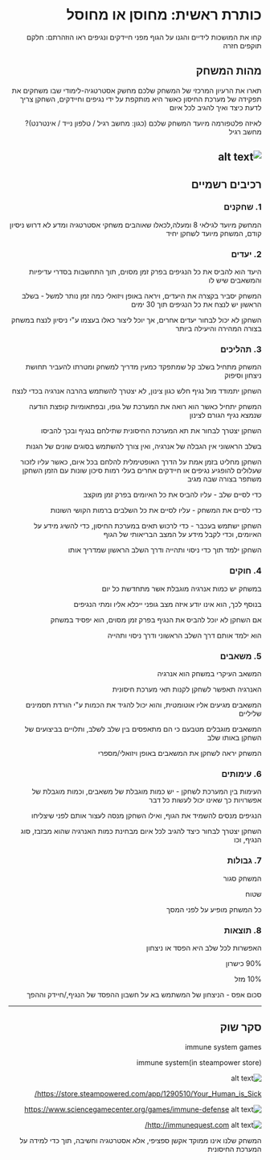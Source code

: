 <div dir='rtl' lang='he'>

# כותרת ראשית: מחוסן או מחוסל

קחו את המושכות לידיים והגנו על הגוף מפני חיידקים ונגיפים
 ראו הוזהרתם: חלקם תוקפים חזרה

## מהות המשחק

תארו את הרעיון המרכזי של המשחק שלכם
מחשק אסטרטגיה-לימודי שבו משחקים את תפקידה של מערכת החיסון
כאשר היא מותקפת על ידי נגיפים וחיידקים, השחקן צריך לדעת כיצד ואיך להגיב לכל איום
 
לאיזה פלטפורמה מיועד המשחק שלכם (כגון: מחשב רגיל / טלפון נייד / אינטרנט)?
 מחשב רגיל

![alt text](https://i.imgur.com/6BnFtY2.png)
---


## רכיבים רשמיים


### 1. שחקנים
המחשק מיועד לגילאי 8 ומעלה,לכאלו שאוהבים משחקי אסטרטגיה ומדע
 לא דרוש ניסיון קודם, המשחק מיועד לשחקן יחיד

### 2. יעדים

 היעד הוא להביס את כל הנגיפים בפרק זמן מסוים, תוך התחשבות בסדרי עדיפיות והמשאבים שיש לו
 
 המשחק יסביר בקצרה את היעדים, ויראה באופן ויזואלי כמה זמן נותר
 למשל - בשלב הראשון יש לנצח את כל הנגיפים תוך 30 ימים
 
 השחקן לא יכול לבחור יעדים אחרים, אך יוכל ליצור כאלו בעצמו ע"י ניסיון לנצח במשחק בצורה המהירה והיעילה ביותר
 
### 3. תהליכים

המשחק מתחיל בשלב קל שמתפקד כמעין מדריך למשחק ומטרתו להעביר תחושת ניצחון וסיפוק
 
 השחקן יתמודד מול נגיף חלש כגון צינון, לא יצטרך להשתמש בהרבה אנרגיה בכדי לנצח
 
 המשחק יתחיל כאשר הוא רואה את המערכת של גופו, ובפתאומיות קופצת הודעה שנמצא נגיף הגורם לצינון
 
 השחקן יצטרך לבחור את תא המערכת החיסונית שתילחם בנגיף ובכך להביסו
 
בשלב הראשוני אין הגבלה של אנרגיה, ואין צורך להשתמש בסוגים שונים של הגנות
 
 
 השחקן מחליט בזמן אמת על הדרך האופטימלית להלחם בכל איום, כאשר עליו לזכור שעלולים להופגיע נגיפים או חיידקים אחרים בעלי רמות
 סיכון שונות
 עם הזמן השחקן משתפר בצורה שבה מגיב
 
כדי לסיים שלב - עליו להביס את כל האיומים בפרק זמן מוקצב
 
 כדי לסיים את המשחק - עליו לסיים את כל השלבים ברמות הקושי השונות
 
השחקן ישתמש בעכבר - כדי לרכוש תאים במערכת החיסון, כדי להשיג מידע על האיומים, וכדי לקבל מידע על המצב הבריאותי של הגוף
  
השחקן ילמד תוך כדי ניסוי ותהייה ודרך השלב הראשון שמדריך אותו


### 4. חוקים


 במשחק יש כמות אנרגיה מוגבלת אשר מתחדשת כל יום
 
 בנוסף לכך, הוא אינו יודע איזה מצב גופני ייכלא אליו ומתי הנגיפים 

 אם השחקן לא יוכל להביס את הנגיף בפרק זמן מסוים, הוא יפסיד במשחק

 הוא ילמד אותם דרך השלב הראשוני ודרך ניסוי ותהייה


### 5. משאבים

 המשאב העיקרי במשחק הוא אנרגיה

 האנרגיה תאפשר לשחקן לקנות תאי מערכת חיסונית

 המשאבים מגיעים אליו אוטומטית, והוא יכול להגיד את הכמות ע"י הורדת תסמינים שליליים
 

 המשאבים מוגבלים מטבעם כי הם מתאפסים בין שלב לשלב, ותלויים בביצועים של השחקן באותו שלב

המשחק יראה לשחקן את המשאבים באופן ויזואלי/מספרי

 ### 6. עימותים

 העימות בין המערכת לשחקן - יש כמות מוגבלת של משאבים, וכמות מוגבלת של אפשרויות
 כך שאינו יכול לעשות כל דבר
 
 הנגיפים מנסים להשמיד את הגוף, ואילו השחקן מנסה לעצור אותם לפני שיצליחו

השחקן יצטרך לבחור כיצד להגיב לכל איום מבחינת כמות האנרגיה שהוא מבזבז, סוג הנגיף, וכו

### 7. גבולות

המשחק סגור
 
 שטוח
 
 כל המשחק מופיע על לפני המסך


### 8. תוצאות

 האפשרות לכל שלב היא הפסד או ניצחון

 
 90% כישרון
 
 10% מזל

 
 סכום אפס - הניצחון של המשתמש בא על חשבון ההפסד של הנגיף,/חיידק וההפך

---

## סקר שוק

immune system games

 immune system(in steampower store)
 
 ![alt text](https://i.imgur.com/6BnFtY2.png)


 https://store.steampowered.com/app/1290510/Your_Human_is_Sick/
 

  
 ![alt text](https://i.imgur.com/lE1Ocrx.png)
 https://www.sciencegamecenter.org/games/immune-defense
 
  ![alt text](https://i.imgur.com/Zj9Gx33.png)
 http://immunequest.com/
 
המשחק שלנו אינו ממוקד אקשן ספציפי, אלא אסטרטגיה וחשיבה, תוך כדי למידה על המערכת החיסונית


</div>

